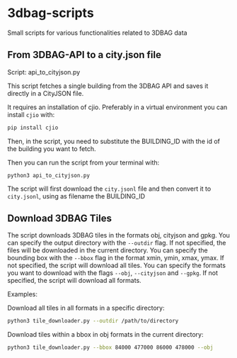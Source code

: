 # 3dbag-scripts
Small scripts for various functionalities related to 3DBAG data


## From 3DBAG-API to a city.json file

Script: api_to_cityjson.py

This script fetches a single building from the 3DBAG API and saves it directly 
in a CityJSON file.


It requires an installation of cjio. Preferably in a virtual environment you can install `cjio` with:

```bash
pip install cjio
```

Then, in the script, you need to substitute the BUILDING_ID with the id of the building you want to fetch.

Then you can run the script from your terminal with:
```
python3 api_to_cityjson.py
```

The script will first download the `city.jsonl` file and then convert it to `city.jsonl`, using as filename the BUILDING_ID

## Download 3DBAG Tiles

The script downloads 3DBAG tiles in the formats obj, cityjson and gpkg.
You can specify the output directory with the `--outdir` flag.
If not specified, the files will be downloaded in the current directory.
You can specify the bounding box with the `--bbox` flag in the format xmin, ymin, xmax, ymax.
If not specified, the script will download all tiles.
You can specify the formats you want to download with the flags `--obj`, `--cityjson` and `--gpkg`.
If not specified, the script will download all formats.

Examples:

Download all tiles in all formats in a specific directory:
```bash
python3 tile_downloader.py --outdir /path/to/directory
```

Download tiles within a bbox in obj formats in the current directory:
```bash
python3 tile_downloader.py --bbox 84000 477000 86000 478000 --obj
```
